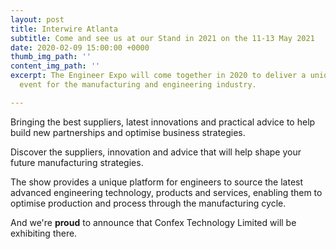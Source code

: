 ```yaml
---
layout: post
title: Interwire Atlanta
subtitle: Come and see us at our Stand in 2021 on the 11-13 May 2021
date: 2020-02-09 15:00:00 +0000
thumb_img_path: ''
content_img_path: ''
excerpt: The Engineer Expo will come together in 2020 to deliver a unique and relevant
  event for the manufacturing and engineering industry.

---
```

Bringing the best suppliers, latest innovations and practical advice to help build new partnerships and optimise business strategies.

Discover the suppliers, innovation and advice that will help shape your future manufacturing strategies.

The show provides a unique platform for engineers to source the latest advanced engineering technology, products and services, enabling them to optimise production and process through the manufacturing cycle.

And we're **proud** to announce that Confex Technology Limited will be exhibiting there.
